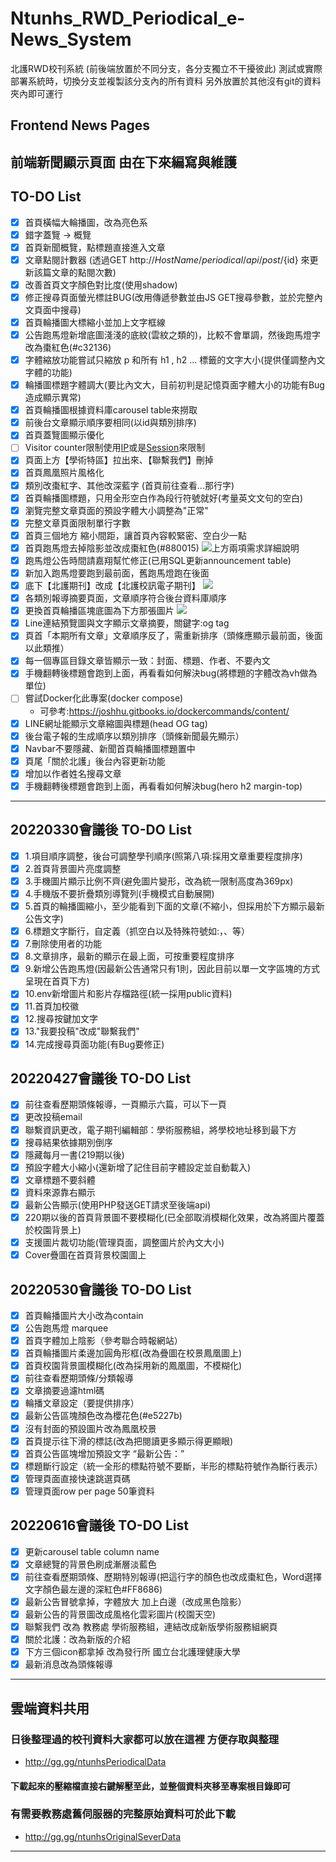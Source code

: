 # Ntunhs_RWD_Periodical_e-News_System
北護RWD校刊系統
(前後端放置於不同分支，各分支獨立不干擾彼此)
測試或實際部署系統時，切換分支並複製該分支內的所有資料
另外放置於其他沒有git的資料夾內即可運行

## Frontend News Pages
前端新聞顯示頁面
由在下來編寫與維護
---

## TO-DO List
- [x] 首頁橫幅大輪播圖，改為亮色系
- [x] 錯字蓋覽 -> 概覽
- [x] 首頁新聞概覽，點標題直接進入文章
- [x] 文章點閱計數器 (透過GET http://${HostName}/periodical/api/post/${id} 來更新該篇文章的點閱次數)
- [x] 改善首頁文字顏色對比度(使用shadow)
- [x] 修正搜尋頁面螢光標註BUG(改用傳遞參數並由JS GET搜尋參數，並於完整內文頁面中搜尋)
- [x] 首頁輪播圖大標縮小並加上文字框線
- [x] 公告跑馬燈新增底圖淺淺的底紋(雲紋之類的)，比較不會單調，然後跑馬燈字改為棗紅色(#c32136)
- [x] 字體縮放功能嘗試只縮放 p 和所有 h1 , h2  ... 標籤的文字大小(提供僅調整內文字體的功能)
- [x] 輪播圖標題字體調大(要比內文大，目前初判是記憶頁面字體大小的功能有Bug造成顯示異常)
- [x] 首頁輪播圖根據資料庫carousel table來撈取
- [x] 前後台文章顯示順序要相同(以id與類別排序)
- [x] 首頁蓋覽圖顯示優化
- [ ] Visitor counter限制使用[IP](https://stackoverflow.com/questions/3003145/how-to-get-the-client-ip-address-in-php)或是[Session](https://stackoverflow.com/questions/43696936/simple-php-page-session-visit-counter-not-working)來限制
- [x] 頁面上方【學術特區】拉出來、【聯繫我們】刪掉
- [x] 首頁鳳凰照片風格化
- [x] 類別改棗紅字、其他改深藍字 (首頁前往查看...那行字)
- [x] 首頁輪播圖標題，只用全形空白作為段行符號就好(考量英文文句的空白)
- [x] 瀏覽完整文章頁面的預設字體大小調整為"正常"
- [x] 完整文章頁面限制單行字數
- [x] 首頁三個地方 縮小間距，讓首頁內容較緊密、空白少一點
- [x] 首頁跑馬燈去掉陰影並改成棗紅色(#880015)
![上方兩項需求詳細說明](https://i.imgur.com/y30a8C7.png)
- [x] 跑馬燈公告時間請嘉翔幫忙修正(已用SQL更新announcement table)
- [x] 新加入跑馬燈要跑到最前面，舊跑馬燈跑在後面
- [x] 底下【北護期刊】改成【北護校訊電子期刊】
![](https://i.imgur.com/0Ivhq8K.png)
- [x] 各類別報導摘要頁面，文章順序符合後台資料庫順序
- [x] 更換首頁輪播區塊底圖為下方那張圖片
![](https://i.imgur.com/TvtpMHd.png)
- [x] Line連結預覽圖與文字顯示文章摘要，關鍵字:og tag
- [x] 頁首「本期所有文章」文章順序反了，需重新排序（頭條應顯示最前面，後面以此類推）
- [x] 每一個專區目錄文章皆顯示一致：封面、標題、作者、不要內文
- [x] 手機翻轉後標題會跑到上面，再看看如何解決bug(將標題的字體改為vh做為單位)
- [ ] 嘗試Docker化此專案(docker compose)
    + 可參考:https://joshhu.gitbooks.io/dockercommands/content/
- [x] LINE網址能顯示文章縮圖與標題(head OG tag)
- [x] 後台電子報的生成順序以類別排序（頭條新聞最先顯示）
- [x] Navbar不要隱藏、新聞首頁輪播圖標題置中
- [x] 頁尾「關於北護」後台內容更新功能
- [x] 增加以作者姓名搜尋文章
- [x] 手機翻轉後標題會跑到上面，再看看如何解決bug(hero h2 margin-top)

---

## 20220330會議後 TO-DO List
- [x] 1.項目順序調整，後台可調整學刊順序(照第八項:採用文章重要程度排序)
- [x] 2.首頁背景圖片亮度調整
- [x] 3.手機圖片顯示比例不齊(避免圖片變形，改為統一限制高度為369px)
- [x] 4.手機版不要折疊類別導覽列(手機模式自動展開)
- [x] 5.首頁的輪播圖縮小，至少能看到下面的文章(不縮小，但採用於下方顯示最新公告文字)
- [x] 6.標題文字斷行，自定義（抓空白以及特殊符號如:，、等）
- [x] 7.刪除使用者的功能
- [x] 8.文章排序，最新的顯示在最上面，可按重要程度排序
- [x] 9.新增公告跑馬燈(因最新公告通常只有1則，因此目前以單一文字區塊的方式呈現在首頁下方)
- [x] 10.env新增圖片和影片存檔路徑(統一採用public資料)
- [x] 11.首頁加校徽
- [x] 12.搜尋按鍵加文字
- [x] 13."我要投稿"改成"聯繫我們"
- [x] 14.完成搜尋頁面功能(有Bug要修正)

## 20220427會議後 TO-DO List
- [x] 前往查看歷期頭條報導，一頁顯示六篇，可以下一頁
- [x] 更改投稿email
- [x] 聯繫資訊更改，電子期刊編輯部：學術服務組，將學校地址移到最下方
- [x] 搜尋結果依據期別倒序
- [x] 隱藏每月一書(219期以後)
- [x] 預設字體大小縮小(還新增了記住目前字體設定並自動載入)
- [x] 文章標題不要斜體
- [x] 資料來源靠右顯示
- [x] 最新公告顯示(使用PHP發送GET請求至後端api)
- [x] 220期以後的首頁背景圖不要模糊化(已全部取消模糊化效果，改為將圖片覆蓋於校園背景上)
- [x] 支援圖片裁切功能(管理頁面，調整圖片於內文大小)
- [x] Cover疊圖在首頁背景校園圖上

## 20220530會議後 TO-DO List
- [x] 首頁輪播圖片大小改為contain
- [x] 公告跑馬燈 marquee
- [x] 首頁字體加上陰影（參考聯合時報網站）
- [x] 首頁輪播圖片柔邊加圓角形框(改為疊圖在校景鳳凰圖上)
- [x] 首頁校園背景圖模糊化(改為採用新的鳳凰圖，不模糊化)
- [x] 前往查看歷期頭條/分類報導
- [x] 文章摘要過濾html碼
- [x] 輪播文章設定（要提供排序）
- [x] 最新公告區塊顏色改為櫻花色(#e5227b) 
- [x] 沒有封面的預設圖片改為鳳凰校景
- [x] 首頁提示往下滑的標誌(改為把閱讀更多顯示得更顯眼)
- [x] 首頁公告區塊增加預設文字 “最新公告：”
- [x] 標題斷行設定（統一全形的標點符號不要斷，半形的標點符號作為斷行表示）
- [x] 管理頁面直接快速跳選頁碼
- [x] 管理頁面row per page 50筆資料

## 20220616會議後 TO-DO List
- [x] 更新carousel table column name
- [x] 文章總覽的背景色刷成漸層淡藍色
- [x] 前往查看歷期頭條、歷期特別報導(把這行字的顏色也改成棗紅色，Word選擇文字顏色最左邊的深紅色#FF8686)
- [x] 最新公告冒號拿掉，字體放大 加上白邊（改成黑色陰影）
- [x] 最新公告的背景圖改成風格化雲彩圖片(校園天空)
- [x] 聯繫我們 改為 教務處 學術服務組，連結改成新版學術服務組網頁
- [x] 關於北護：改為新版的介紹
- [x] 下方三個icon都拿掉 改為發行所 國立台北護理健康大學
- [x] 最新消息改為頭條報導

---
## 雲端資料共用

### 日後整理過的校刊資料大家都可以放在這裡 方便存取與整理

+ http://gg.gg/ntunhsPeriodicalData

#### 下載起來的壓縮檔直接右鍵解壓至此，並整個資料夾移至專案根目錄即可

### 有需要教務處舊伺服器的完整原始資料可於此下載

+ http://gg.gg/ntunhsOriginalSeverData

---